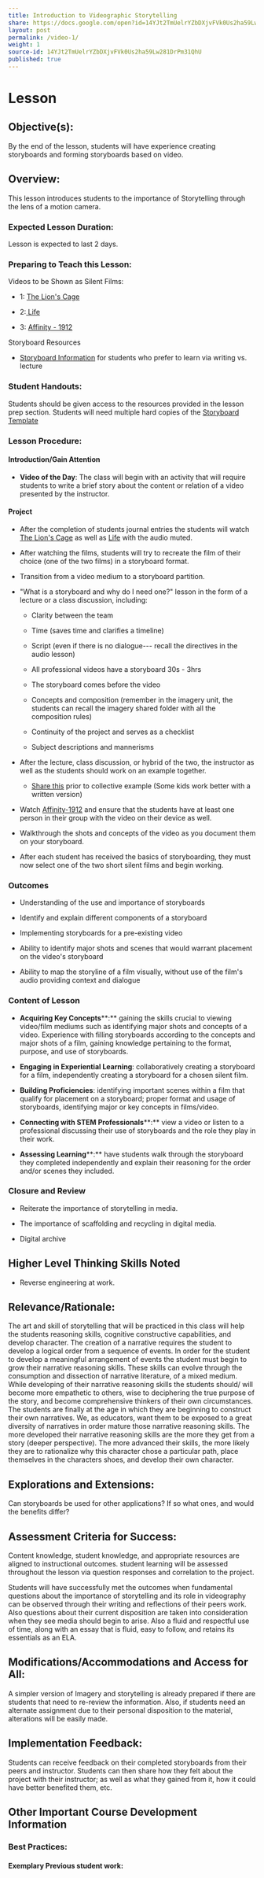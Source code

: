 ```yaml
---
title: Introduction to Videographic Storytelling
share: https://docs.google.com/open?id=14YJt2TmUelrYZbDXjvFVk0Us2ha59Lw281DrPm31QhU
layout: post
permalink: /video-1/
weight: 1
source-id: 14YJt2TmUelrYZbDXjvFVk0Us2ha59Lw281DrPm31QhU
published: true
---
```

# Lesson

## Objective(s):

By the end of the lesson, students will have experience creating storyboards and forming storyboards based on video.

## Overview:

This lesson introduces students to the importance of Storytelling through the lens of a motion camera.

### Expected Lesson Duration: 

Lesson is expected to last 2 days.

### Preparing to Teach this Lesson:

Videos to be Shown as Silent Films:

* 1: [The Lion's Cage ](https://www.youtube.com/watch?v=mpjEyBKSfJQ&feature=youtu.be)

* 2:[ Life](https://www.youtube.com/watch?v=mWZ6b_I-Djg&feature=youtu.be)

* 3: [Affinity - 1912](https://www.youtube.com/watch?v=zjmRBUTapPA)

Storyboard Resources

- [Storyboard Information](https://docs.google.com/document/d/1krc-FNF7EGUvxVXCDLVW7KvX0cDvZehqQb5pXcirU2w/edit) for students who prefer to learn via writing vs. lecture

### Student Handouts:

Students should be given access to the resources provided in the lesson prep section. Students will need multiple hard copies of the [Storyboard Template](https://drive.google.com/file/d/0B-fnzlPK8lcvcTNWUE96Q1BYQ0k/view)

### Lesson Procedure:

#### Introduction/Gain Attention

-  **Video of the Day**: The class will begin with an activity that will require students to write a brief story about the content or relation of a video presented by the instructor.

#### Project

-  After the completion of students journal entries the students will watch [The Lion's Cage](https://www.youtube.com/watch?v=mpjEyBKSfJQ&feature=youtu.be) as well as [Life](https://www.youtube.com/watch?v=mWZ6b_I-Djg&feature=youtu.be) with the audio muted.

  

-   After watching the films, students will try to recreate the film of their choice (one of the two films) in a storyboard format.

    

-   Transition from a video medium to a storyboard partition.

    

-   "What is a storyboard and why do I need one?" lesson in the form of a lecture or a class discussion, including:

	-   Clarity between the team

    

	-   Time (saves time and clarifies a timeline)

    

	-   Script (even if there is no dialogue--- recall the directives in the audio lesson)

    

	-   All professional videos have a storyboard 30s - 3hrs

    

	-   The storyboard comes before the video

    

	-   Concepts and composition (remember in the imagery unit, the students can recall the imagery shared folder with all the composition rules)

    

	-   Continuity of the project and serves as a checklist

    

	-   Subject descriptions and mannerisms

    

-   After the lecture, class discussion, or hybrid of the two, the instructor as well as the students should work on an example together.

    

	-  [Share this](https://drive.google.com/open?id=1krc-FNF7EGUvxVXCDLVW7KvX0cDvZehqQb5pXcirU2w) prior to collective example (Some kids work better with a written version)

    

-   Watch [Affinity-1912](https://www.youtube.com/watch?v=zjmRBUTapPA) and ensure that the students have at least one person in their group with the video on their device as well.

    

-   Walkthrough the shots and concepts of the video as you document them on your storyboard.

    

-   After each student has received the basics of storyboarding, they must now select one of the two short silent films and begin working.

### Outcomes

* Understanding of the use and importance of storyboards

    

* Identify and explain different components of a storyboard

    

* Implementing storyboards for a pre-existing video

    

* Ability to identify major shots and scenes that would warrant placement on the video's storyboard

    

* Ability to map the storyline of a film visually, without use of the film's audio providing context and dialogue

### Content of Lesson

* **Acquiring Key Concepts****:** gaining the skills crucial to viewing video/film mediums such as identifying major shots and concepts of a video. Experience with filling storyboards according to the concepts and major shots of a film, gaining knowledge pertaining to the format, purpose, and use of storyboards.

* **Engaging in Experiential Learning**: collaboratively creating a storyboard for a film, independently creating a storyboard for a chosen silent film.

* **Building Proficiencies**: identifying important scenes within a film that qualify for placement on a storyboard; proper format and usage of storyboards, identifying major or key concepts in films/video.

* **Connecting with STEM Professionals****:** view a video or listen to a professional discussing their use of storyboards and the role they play in their work.

* **Assessing Learning****:** have students walk through the storyboard they completed independently and explain their reasoning for the order and/or scenes they included.

### Closure and Review

* Reiterate the importance of storytelling in media.

    

* The importance of scaffolding and recycling in digital media.

    

* Digital archive

    

## Higher Level Thinking Skills Noted    

* Reverse engineering at work.

      

## Relevance/Rationale:

The art and skill of storytelling that will be practiced in this class will help the students reasoning skills, cognitive constructive capabilities, and develop character. The creation of a narrative requires the student to develop a logical order from a sequence of events. In order for the student to develop a meaningful arrangement of events the student must begin to grow their narrative reasoning skills. These skills can evolve through the consumption and dissection of narrative literature, of a mixed medium. While developing of their narrative reasoning skills the students should/ will become more empathetic to others, wise to deciphering the true purpose of the story, and become comprehensive thinkers of their own circumstances. The students are finally at the age in which they are beginning to construct their own narratives. We, as educators, want them to be exposed to a great diversity of narratives in order mature those narrative reasoning skills. The more developed their narrative reasoning skills are the more they get from a story (deeper perspective). The more advanced their skills, the more likely they are to rationalize why this character chose a particular path, place themselves in the characters shoes, and develop their own character.

## Explorations and Extensions:

Can storyboards be used for other applications? If so what ones, and would the benefits differ?

## Assessment Criteria for Success:

Content knowledge, student knowledge, and appropriate resources are aligned to instructional outcomes. student learning will be assessed throughout the lesson via question responses and correlation to the project.

Students will have successfully met the outcomes when fundamental questions about the importance of storytelling and its role in videography can be observed through their writing and reflections of their peers work. Also questions about their current disposition are taken into consideration when they see media should begin to arise. Also a fluid and respectful use of time, along with an essay that is fluid, easy to follow, and retains its essentials as an ELA. 

## Modifications/Accommodations and Access for All:

A simpler version of Imagery and storytelling is already prepared if there are students that need to re-review the information. Also, if students need an alternate assignment due to their personal disposition to the material, alterations will be easily made.

## Implementation Feedback: 

Students can receive feedback on their completed storyboards from their peers and instructor. Students can then share how they felt about the project with their instructor; as well as what they gained from it, how it could have better benefited them, etc.

## Other Important Course Development Information

### Best Practices:

#### Exemplary Previous student work: 

